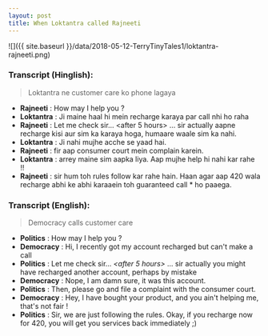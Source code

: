 ```yaml
---
layout: post
title: When Loktantra called Rajneeti
---
```


![]({{ site.baseurl }}/data/2018-05-12-TerryTinyTales1/loktantra-rajneeti.png)

### Transcript (Hinglish):
> Loktantra ne customer care ko phone lagaya

* **Rajneeti** : How may I help you ?
* **Loktantra** : Ji maine haal hi mein recharge karaya par call nhi ho raha
* **Rajneeti** : Let me check sir... <after 5 hours> ... sir actually aapne recharge kisi aur sim ka karaya hoga, humaare waale sim ka nahi.
* **Loktantra** : Ji nahi mujhe acche se yaad hai.
* **Rajneeti** : fir aap consumer court mein complain karein.
* **Loktantra** : arrey maine sim aapka liya. Aap mujhe help hi nahi kar rahe !!
* **Rajneeti** : sir hum toh rules follow kar rahe hain. Haan agar aap 420 wala recharge abhi ke abhi karaaein toh guaranteed call * ho paaega. 

### Transcript (English):
> Democracy calls customer care

* **Politics** : How may I help you ?
* **Democracy** : Hi, I recently got my account recharged but can't make a call
* **Politics** : Let me check sir... _<after 5 hours>_ ... sir actually you might have recharged another account, perhaps by mistake
* **Democracy** : Nope, I am damn sure, it was this account.
* **Politics** : Then, please go and file a complaint with the consumer court.
* **Democracy** : Hey, I have bought your product, and you ain't helping me, that's not fair !
* **Politics** : Sir, we are just following the rules. Okay, if you recharge now for 420, you will get you services back immediately ;)
